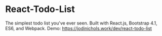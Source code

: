 # React-Todo-List
The simplest todo list you've ever seen. Built with React.js, Bootstrap 4.1, ES6, and Webpack.
Demo: https://jodinichols.work/dev/react-todo-list
